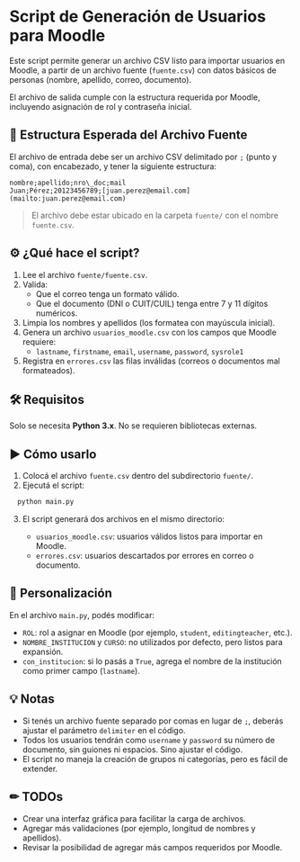 # Script de Generación de Usuarios para Moodle

Este script permite generar un archivo CSV listo para importar usuarios en Moodle, a partir de un archivo fuente (`fuente.csv`) con datos básicos de personas (nombre, apellido, correo, documento).

El archivo de salida cumple con la estructura requerida por Moodle, incluyendo asignación de rol y contraseña inicial.

## 📄 Estructura Esperada del Archivo Fuente

El archivo de entrada debe ser un archivo CSV delimitado por `;` (punto y coma), con encabezado, y tener la siguiente estructura:

```
nombre;apellido;nro\_doc;mail
Juan;Pérez;20123456789;[juan.perez@email.com](mailto:juan.perez@email.com)

````

> El archivo debe estar ubicado en la carpeta `fuente/` con el nombre `fuente.csv`.

## ⚙️ ¿Qué hace el script?

1. Lee el archivo `fuente/fuente.csv`.
2. Valida:
   - Que el correo tenga un formato válido.
   - Que el documento (DNI o CUIT/CUIL) tenga entre 7 y 11 dígitos numéricos.
3. Limpia los nombres y apellidos (los formatea con mayúscula inicial).
4. Genera un archivo `usuarios_moodle.csv` con los campos que Moodle requiere:
   - `lastname`, `firstname`, `email`, `username`, `password`, `sysrole1`
5. Registra en `errores.csv` las filas inválidas (correos o documentos mal formateados).

## 🛠️ Requisitos

Solo se necesita **Python 3.x**. No se requieren bibliotecas externas.

## ▶️ Cómo usarlo

1. Colocá el archivo `fuente.csv` dentro del subdirectorio `fuente/`.
2. Ejecutá el script:

 ```bash
   python main.py
````

3. El script generará dos archivos en el mismo directorio:

   * `usuarios_moodle.csv`: usuarios válidos listos para importar en Moodle.
   * `errores.csv`: usuarios descartados por errores en correo o documento.

## 🧩 Personalización

En el archivo `main.py`, podés modificar:

* `ROL`: rol a asignar en Moodle (por ejemplo, `student`, `editingteacher`, etc.).
* `NOMBRE_INSTITUCION` y `CURSO`: no utilizados por defecto, pero listos para expansión.
* `con_institucion`: si lo pasás a `True`, agrega el nombre de la institución como primer campo (`lastname`).

## 💡 Notas

* Si tenés un archivo fuente separado por comas en lugar de `;`, deberás ajustar el parámetro `delimiter` en el código.
* Todos los usuarios tendrán como `username` y `password` su número de documento, sin guiones ni espacios. Sino ajustar el código.
* El script no maneja la creación de grupos ni categorías, pero es fácil de extender.

## ✏ TODOs

- Crear una interfaz gráfica para facilitar la carga de archivos.
- Agregar más validaciones (por ejemplo, longitud de nombres y apellidos).
- Revisar la posibilidad de agregar más campos requeridos por Moodle.
